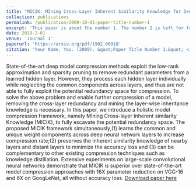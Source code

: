 ```yaml
---
title: "MICIK: MIning Cross-Layer Inherent Similarity Knowledge for Deep Model Compression"
collection: publications
permalink: /publication/2009-10-01-paper-title-number-1
excerpt: 'This paper is about the number 1. The number 2 is left for future work.'
date: 2019-2-01
venue: 'Journal 1'
paperurl: 'https://arxiv.org/pdf/1902.00918'
citation: 'Your Name, You. (2009). &quot;Paper Title Number 1.&quot; <i>Journal 1</i>. 1(1).'
---
```

State-of-the-art deep model compression methods exploit the low-rank approximation and sparsity pruning to remove redundant parameters from a learned hidden layer. However, they process each hidden layer individually while neglecting the common components across layers, and thus are not able to fully exploit the potential redundancy space for compression. To solve the above problem and enable further compression of a model, removing the cross-layer redundancy and mining the layer-wise inheritance knowledge is necessary. In this paper, we introduce a holistic model compression framework, namely MIning Cross-layer Inherent similarity Knowledge (MICIK), to fully excavate the potential redundancy space. The proposed MICIK framework simultaneously,(1) learns the common and unique weight components across deep neural network layers to increase compression rate;(2) preserves the inherent similarity knowledge of nearby layers and distant layers to minimize the accuracy loss and (3) can be complementary to other existing compression techniques such as knowledge distillation. Extensive experiments on large-scale convolutional neural networks demonstrate that MICIK is superior over state-of-the-art model compression approaches with 16X parameter reduction on VGG-16 and 6X on GoogLeNet, all without accuracy loss.
[Download paper here](https://arxiv.org/pdf/1902.00918)

